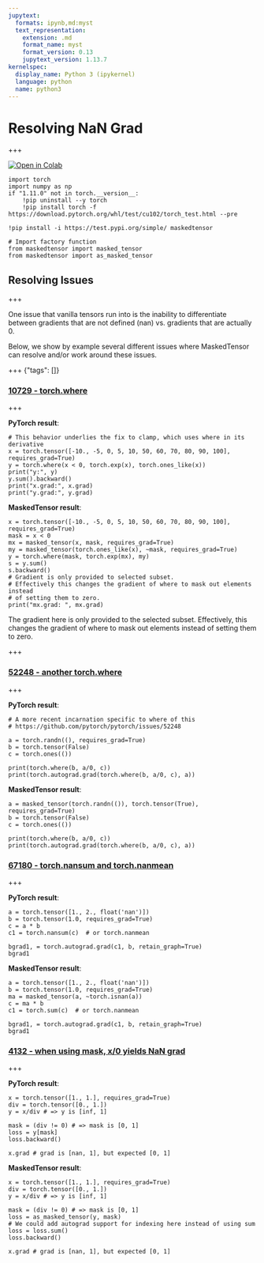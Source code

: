 ```yaml
---
jupytext:
  formats: ipynb,md:myst
  text_representation:
    extension: .md
    format_name: myst
    format_version: 0.13
    jupytext_version: 1.13.7
kernelspec:
  display_name: Python 3 (ipykernel)
  language: python
  name: python3
---
```


# Resolving NaN Grad

+++

[![Open in Colab](https://colab.research.google.com/assets/colab-badge.svg)](https://colab.research.google.com/github/pytorch/maskedtensor/blob/main/docs/source/notebooks/nan_grad.ipynb)

```{code-cell} ipython3
import torch
import numpy as np
if "1.11.0" not in torch.__version__:
    !pip uninstall --y torch
    !pip install torch -f https://download.pytorch.org/whl/test/cu102/torch_test.html --pre
```

```{code-cell} ipython3
!pip install -i https://test.pypi.org/simple/ maskedtensor
```

```{code-cell} ipython3
# Import factory function
from maskedtensor import masked_tensor
from maskedtensor import as_masked_tensor
```

## Resolving Issues

+++

One issue that vanilla tensors run into is the inability to differentiate between gradients that are not defined (nan) vs. gradients that are actually 0.

Below, we show by example several different issues where MaskedTensor can resolve and/or work around these issues.

+++ {"tags": []}

### [10729 - torch.where](https://github.com/pytorch/pytorch/issues/10729)

+++

**PyTorch result**:

```{code-cell} ipython3
# This behavior underlies the fix to clamp, which uses where in its derivative
x = torch.tensor([-10., -5, 0, 5, 10, 50, 60, 70, 80, 90, 100], requires_grad=True)
y = torch.where(x < 0, torch.exp(x), torch.ones_like(x))
print("y:", y)
y.sum().backward()
print("x.grad:", x.grad)
print("y.grad:", y.grad)
```

**MaskedTensor result**:

```{code-cell} ipython3
x = torch.tensor([-10., -5, 0, 5, 10, 50, 60, 70, 80, 90, 100], requires_grad=True)
mask = x < 0
mx = masked_tensor(x, mask, requires_grad=True)
my = masked_tensor(torch.ones_like(x), ~mask, requires_grad=True)
y = torch.where(mask, torch.exp(mx), my)
s = y.sum()
s.backward()
# Gradient is only provided to selected subset.
# Effectively this changes the gradient of where to mask out elements instead
# of setting them to zero.
print("mx.grad: ", mx.grad)
```

The gradient here is only provided to the selected subset. Effectively, this changes the gradient of where to mask out elements instead of setting them to zero.

+++

### [52248 - another torch.where](https://github.com/pytorch/pytorch/issues/52248)

+++

**PyTorch result**:

```{code-cell} ipython3
# A more recent incarnation specific to where of this
# https://github.com/pytorch/pytorch/issues/52248

a = torch.randn((), requires_grad=True)
b = torch.tensor(False)
c = torch.ones(())

print(torch.where(b, a/0, c))
print(torch.autograd.grad(torch.where(b, a/0, c), a))
```

**MaskedTensor result**:

```{code-cell} ipython3
a = masked_tensor(torch.randn(()), torch.tensor(True), requires_grad=True)
b = torch.tensor(False)
c = torch.ones(())

print(torch.where(b, a/0, c))
print(torch.autograd.grad(torch.where(b, a/0, c), a))
```

### [67180 - torch.nansum and torch.nanmean](https://github.com/pytorch/pytorch/issues/67180)

+++

**PyTorch result**:

```{code-cell} ipython3
a = torch.tensor([1., 2., float('nan')])
b = torch.tensor(1.0, requires_grad=True)
c = a * b
c1 = torch.nansum(c)  # or torch.nanmean

bgrad1, = torch.autograd.grad(c1, b, retain_graph=True)
bgrad1
```

**MaskedTensor result**:

```{code-cell} ipython3
a = torch.tensor([1., 2., float('nan')])
b = torch.tensor(1.0, requires_grad=True)
ma = masked_tensor(a, ~torch.isnan(a))
c = ma * b
c1 = torch.sum(c)  # or torch.nanmean

bgrad1, = torch.autograd.grad(c1, b, retain_graph=True)
bgrad1
```

### [4132 - when using mask, x/0 yields NaN grad](https://github.com/pytorch/pytorch/issues/4132)

+++

**PyTorch result**:

```{code-cell} ipython3
x = torch.tensor([1., 1.], requires_grad=True)
div = torch.tensor([0., 1.])
y = x/div # => y is [inf, 1]

mask = (div != 0) # => mask is [0, 1]
loss = y[mask]
loss.backward()

x.grad # grad is [nan, 1], but expected [0, 1]
```

**MaskedTensor result**:

```{code-cell} ipython3
x = torch.tensor([1., 1.], requires_grad=True)
div = torch.tensor([0., 1.])
y = x/div # => y is [inf, 1]

mask = (div != 0) # => mask is [0, 1]
loss = as_masked_tensor(y, mask)
# We could add autograd support for indexing here instead of using sum
loss = loss.sum()
loss.backward()

x.grad # grad is [nan, 1], but expected [0, 1]
```
